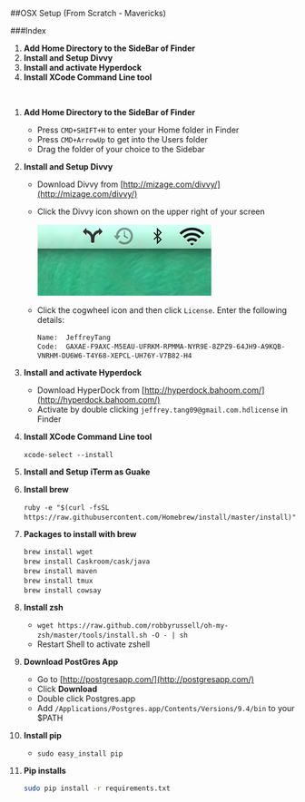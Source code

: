 ##OSX Setup (From Scratch - Mavericks)

###Index
1. **Add Home Directory to the SideBar of Finder**
2. **Install and Setup Divvy**
3. **Install and activate Hyperdock**
4. **Install XCode Command Line tool**

<br>

1. **Add Home Directory to the SideBar of Finder**

   - Press `CMD+SHIFT+H` to enter your Home folder in Finder
   - Press `CMD+ArrowUp` to get into the Users folder
   - Drag the folder of your choice to the Sidebar

2. **Install and Setup Divvy**
   - Download Divvy from [http://mizage.com/divvy/](http://mizage.com/divvy/)
   - Click the Divvy icon shown on the upper right of your screen
   
     ![divvy](images/divvy.png)
   - Click the cogwheel icon and then click `License`. Enter the following details:

     ```
     Name:	JeffreyTang
     Code:	GAXAE-F9AXC-M5EAU-UFRKM-RPMMA-NYR9E-8ZPZ9-64JH9-A9KQB-VNRHM-DU6W6-T4Y68-XEPCL-UH76Y-V7B82-H4 
     ``` 

3. **Install and activate Hyperdock**
   - Download HyperDock from [http://hyperdock.bahoom.com/](http://hyperdock.bahoom.com/)
   - Activate by double clicking `jeffrey.tang09@gmail.com.hdlicense` in Finder

4. **Install XCode Command Line tool**

   `xcode-select --install`
2. **Install and Setup iTerm as Guake**


3. **Install brew**

   `ruby -e "$(curl -fsSL https://raw.githubusercontent.com/Homebrew/install/master/install)"`

4. **Packages to install with brew**

   ```bash
   brew install wget
   brew install Caskroom/cask/java
   brew install maven
   brew install tmux
   brew install cowsay
   ```

5. **Install zsh**
 
   - `wget https://raw.github.com/robbyrussell/oh-my-zsh/master/tools/install.sh -O - | sh`
   - Restart Shell to activate zshell

6. **Download PostGres App**
   - Go to [http://postgresapp.com/](http://postgresapp.com/)
   - Click **Download**
   - Double click Postgres.app
   - Add `/Applications/Postgres.app/Contents/Versions/9.4/bin` to your $PATH

7. **Install pip**

   - `sudo easy_install pip`

8. **Pip installs**
 
   ```bash
   sudo pip install -r requirements.txt
   ```
